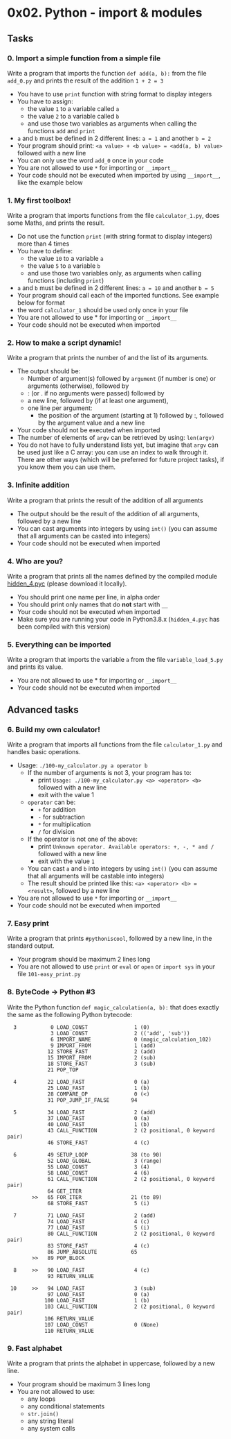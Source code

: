 # 0x02. Python - import & modules
## Tasks
### 0. Import a simple function from a simple file
Write a program that imports the function `def add(a, b):` from the file `add_0.py` and prints the result of the addition `1 + 2 = 3`

- You have to use `print` function with string format to display integers
- You have to assign:
  - the value `1` to a variable called `a`
  - the value `2` to a variable called `b`
  - and use those two variables as arguments when calling the functions `add` and `print`
- `a` and `b` must be defined in 2 different lines: `a = 1` and another `b = 2`
- Your program should print: `<a value> + <b value> = <add(a, b) value>` followed with a new line
- You can only use the word `add_0` once in your code
- You are not allowed to use `*` for importing or `__import__`
- Your code should not be executed when imported by using `__import__`, like the example below

### 1. My first toolbox!
Write a program that imports functions from the file `calculator_1.py`, does some Maths, and prints the result.

- Do not use the function `print` (with string format to display integers) more than 4 times
- You have to define:
  - the value `10` to a variable `a`
  - the value `5` to a variable `b`
  - and use those two variables only, as arguments when calling functions (including `print`)
- `a` and `b` must be defined in 2 different lines: `a = 10` and another `b = 5`
- Your program should call each of the imported functions. See example below for format
- the word `calculator_1` should be used only once in your file
- You are not allowed to use * for importing or `__import__`
- Your code should not be executed when imported

### 2. How to make a script dynamic!
Write a program that prints the number of and the list of its arguments.

- The output should be:
  - Number of argument(s) followed by `argument` (if number is one) or arguments (otherwise), followed by
  - : (or . if no arguments were passed) followed by
  - a new line, followed by (if at least one argument),
  - one line per argument:
    - the position of the argument (starting at 1) followed by :, followed by the argument value and a new line
- Your code should not be executed when imported
- The number of elements of `argv` can be retrieved by using: `len(argv)`
- You do not have to fully understand lists yet, but imagine that `argv` can be used just like a C array: you can use an index to walk through it. There are other ways (which will be preferred for future project tasks), if you know them you can use them.

### 3. Infinite addition
Write a program that prints the result of the addition of all arguments

- The output should be the result of the addition of all arguments, followed by a new line
- You can cast arguments into integers by using `int()` (you can assume that all arguments can be casted into integers)
- Your code should not be executed when imported

### 4. Who are you?
Write a program that prints all the names defined by the compiled module [hidden_4.pyc](https://github.com/alx-tools/0x02.py/raw/master/hidden_4.pyc) (please download it locally).

- You should print one name per line, in alpha order
- You should print only names that do **not** start with `__`
- Your code should not be executed when imported
- Make sure you are running your code in Python3.8.x (`hidden_4.pyc` has been compiled with this version)

### 5. Everything can be imported
Write a program that imports the variable `a` from the file `variable_load_5.py` and prints its value.

- You are not allowed to use * for importing or `__import__`
- Your code should not be executed when imported

## Advanced tasks
### 6. Build my own calculator!
Write a program that imports all functions from the file `calculator_1.py` and handles basic operations.

- Usage: `./100-my_calculator.py a operator b`
  - If the number of arguments is not 3, your program has to:
    - print `Usage: ./100-my_calculator.py <a> <operator> <b>` followed with a new line
    - exit with the value 1
  - `operator` can be:
    - `+` for addition
    - `-` for subtraction
    - `*` for multiplication
    - `/` for division
  - If the operator is not one of the above:
    - print `Unknown operator. Available operators: +, -, * and /` followed with a new line
    - exit with the value `1`
  - You can cast `a` and `b` into integers by using `int()` (you can assume that all arguments will be castable into integers)
  - The result should be printed like this: `<a> <operator> <b> = <result>`, followed by a new line
- You are not allowed to use `*` for importing or `__import__`
- Your code should not be executed when imported

### 7. Easy print
Write a program that prints `#pythoniscool`, followed by a new line, in the standard output.

- Your program should be maximum 2 lines long
- You are not allowed to use `print` or `eval` or `open` or `import sys` in your file `101-easy_print.py`

### 8. ByteCode -> Python #3
Write the Python function `def magic_calculation(a, b):` that does exactly the same as the following Python bytecode:

```
  3           0 LOAD_CONST               1 (0)
              3 LOAD_CONST               2 (('add', 'sub'))
              6 IMPORT_NAME              0 (magic_calculation_102)
              9 IMPORT_FROM              1 (add)
             12 STORE_FAST               2 (add)
             15 IMPORT_FROM              2 (sub)
             18 STORE_FAST               3 (sub)
             21 POP_TOP

  4          22 LOAD_FAST                0 (a)
             25 LOAD_FAST                1 (b)
             28 COMPARE_OP               0 (<)
             31 POP_JUMP_IF_FALSE       94

  5          34 LOAD_FAST                2 (add)
             37 LOAD_FAST                0 (a)
             40 LOAD_FAST                1 (b)
             43 CALL_FUNCTION            2 (2 positional, 0 keyword pair)
             46 STORE_FAST               4 (c)

  6          49 SETUP_LOOP              38 (to 90)
             52 LOAD_GLOBAL              3 (range)
             55 LOAD_CONST               3 (4)
             58 LOAD_CONST               4 (6)
             61 CALL_FUNCTION            2 (2 positional, 0 keyword pair)
             64 GET_ITER
        >>   65 FOR_ITER                21 (to 89)
             68 STORE_FAST               5 (i)

  7          71 LOAD_FAST                2 (add)
             74 LOAD_FAST                4 (c)
             77 LOAD_FAST                5 (i)
             80 CALL_FUNCTION            2 (2 positional, 0 keyword pair)
             83 STORE_FAST               4 (c)
             86 JUMP_ABSOLUTE           65
        >>   89 POP_BLOCK

  8     >>   90 LOAD_FAST                4 (c)
             93 RETURN_VALUE

 10     >>   94 LOAD_FAST                3 (sub)
             97 LOAD_FAST                0 (a)
            100 LOAD_FAST                1 (b)
            103 CALL_FUNCTION            2 (2 positional, 0 keyword pair)
            106 RETURN_VALUE
            107 LOAD_CONST               0 (None)
            110 RETURN_VALUE
```

### 9. Fast alphabet
Write a program that prints the alphabet in uppercase, followed by a new line.

- Your program should be maximum 3 lines long
- You are not allowed to use:
  - any loops
  - any conditional statements
  - `str.join()`
  - any string literal
  - any system calls


